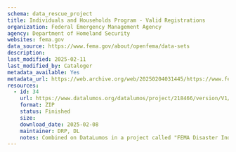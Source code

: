 ```yaml
---
schema: data_rescue_project 
title: Individuals and Households Program - Valid Registrations
organization: Federal Emergency Management Agency
agency: Department of Homeland Security
websites: fema.gov
data_source: https://www.fema.gov/about/openfema/data-sets
description: 
last_modified: 2025-02-11
last_modified_by: Cataloger
metadata_available: Yes
metadata_url: https://web.archive.org/web/20250204031445/https://www.fema.gov/openfema-data-page/individuals-and-households-program-valid-registrations-v1
resources:
  - id: 34
    url: https://www.datalumos.org/datalumos/project/218466/version/V1/view
    format: ZIP
    status: Finished
    size: 
    download_date: 2025-02-08
    maintainer: DRP, DL
    notes: Combined on DataLumos in a project called "FEMA Disaster Individual Assistance", mirroring grouping on OpenFEMA page
---
```

